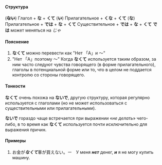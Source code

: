 #### Структура
(~~**ない**~~) Глагол + **な** + **くて**
(~~**い**~~) Прилагательное + **くな** + **くて**
(**な**) Прилагательное + **では** + **な** + **くて**
Существительное + **では** + **な** + **くて**
	**では** может меняться на *じゃ*
#### Пояснение
1. **なくて** можно перевести как "Нет 「A」и ～"
2. "Нет 「A」поэтому ～" Когда **なくて** используется таким образом, за ним часто следуют чувства говорящего (в форме прилагательного), глаголы в потенциальной форме или то, что в целом не поддается контролю со стороны говорящего. 
#### Тонкости
**なくて** очень похожа на **ないで**, другую структуру, которая регулярно используется с глаголами (но не может использоваться с существительными или прилагательными). 

**ないで** гораздо чаще встречается при выражении «*не делать*» чего-либо, в то время как **なくて** используется почти исключительно для выражения причин.

#### Примеры
1. お金が***なくて***車が買えない。ー　У меня ***нет*** денег, ***и*** я не могу купить машину.